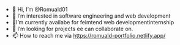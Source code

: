 - 👋 Hi, I’m @Romuald01
- 👀 I’m interested in software engineering and web development
- 🌱I’m currently availabe for feimtend web developmentinternship
- 💞️ I’m looking for projects ee can collaborate on. 
- 📫 How to reach me via https://romuald-portfolio.netlify.app/

<!---
Romuald01/Romuald01 is a ✨ special ✨ repository because its `README.md` (this file) appears on your GitHub profile.
You can click the Preview link to take a look at your changes.
--->
